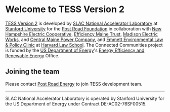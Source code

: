 # Welcome to TESS Version 2

[TESS Version 2](https://github.com/tess-v2/) is developed by [SLAC National Accelerator Laboratory](https://slac.stanford.edu/) at [Stanford University](https://www.stanford.edu/) for the [Post Road Foundation](https://postroadfoundation.org) in collaboration with [New Hampshire Electric Cooperative](https://www.nhec.coop/), [Efficiency Maine Trust](https://www.efficiencymaine.com/), [Madison Electric Works](https://madisonmaine.com/index.php/government/public-safety-utilities/106-madison-electric-works), and [Central Maine Power Company](https://www.cmpco.com/), and [Emmett Environmental Law & Policy Clinic](https://clinics.law.harvard.edu/environment/) at [Harvard Law School](https://www.harvard.edu/).  The Connected Communities project is funded by the [US Department of Energy](https://www.energy.gov/)'s [Energy Efficiency and Renewable Energy](https://www.energy.gov/eere/) Office.

## Joining the team

Please contact [Post Road Energy](https://github.com/orgs/postroad-energy/people?query=role%3Aowner) to join TESS development team.

----

SLAC National Accelerator Laboratory is operated by Stanford University for the US Department of Energy under Contract DE-AC02-76SF00515.
